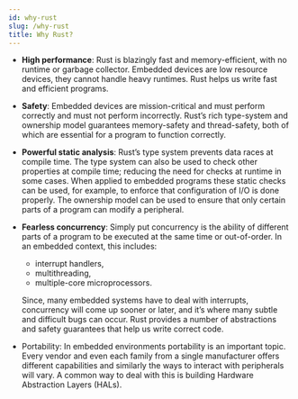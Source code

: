 ```yaml
---
id: why-rust
slug: /why-rust
title: Why Rust?
---
```


* **High performance**: Rust is blazingly fast and memory-efficient, with no runtime or garbage collector. Embedded devices are low resource devices, they cannot handle heavy runtimes. Rust helps us write fast and efficient programs.

* **Safety**: Embedded devices are mission-critical and must perform correctly and must not perform incorrectly. Rust’s rich type-system and ownership model guarantees memory-safety and thread-safety, both of which are essential for a program to function correctly.

* **Powerful static analysis**: Rust’s type system prevents data races at compile time. The type system can also be used to check other properties at compile time; reducing the need for checks at runtime in some cases. When applied to embedded programs these static checks can be used, for example, to enforce that configuration of I/O is done properly. The ownership model can be used to ensure that only certain parts of a program can modify a peripheral.

* **Fearless concurrency**: Simply put concurrency is the ability of different parts of a program to be executed at the same time or out-of-order. In an embedded context, this includes:
  * interrupt handlers,
  * multithreading,
  * multiple-core microprocessors.

  Since, many embedded systems have to deal with interrupts, concurrency will come up sooner or later, and it’s where many subtle and difficult bugs can occur. Rust provides a number of abstractions and safety guarantees that help us write correct code.

* Portability: In embedded environments portability is an important topic. Every vendor and even each family from a single manufacturer offers different capabilities and similarly the ways to interact with peripherals will vary. A common way to deal with this is building Hardware Abstraction Layers (HALs).
